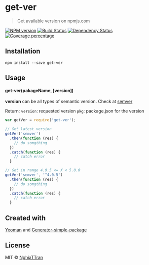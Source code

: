 # get-ver

> Get available version on npmjs.com

[![NPM version][npm-image]][npm-url] [![Build Status][travis-image]][travis-url] [![Dependency Status][daviddm-image]][daviddm-url] [![Coverage percentage][coveralls-image]][coveralls-url]

## Installation

```
npm install --save get-ver
```

## Usage

#### get-ver(**pakageName**, [**version**])

**version** can be all types of semantic version. Check at [semver](https://www.npmjs.com/package/semver)

Return:
`version`: requested version
`pkg`: package.json for the version

```js
var getVer = require('get-ver');

// Get latest version
getVer('semver')
  .then(function (res) {
    // do somgthing
  })
  .catch(function (res) {
    // catch error
  }

// Get in range 4.0.5 <= X < 5.0.0
getVer('semver', '^4.0.5')
  .then(function (res) {
    // do somgthing
  })
  .catch(function (res) {
    // catch error
  }
```

## Created with
[Yeoman](https://npmjs.org/package/yo) and [Generator-simple-package](https://npmjs.org/package/generator-simple-package)

## License
MIT © [NghiaTTran](https://github.com/nghiattran)

[npm-image]: https://badge.fury.io/js/get-ver.svg
[npm-url]: https://npmjs.org/package/get-ver
[travis-image]: https://travis-ci.org/nghiattran/get-ver.svg?branch=master
[travis-url]: https://travis-ci.org/nghiattran/get-ver
[daviddm-image]: https://david-dm.org/nghiattran/get-ver.svg?theme=shields.io
[daviddm-url]: https://david-dm.org/nghiattran/get-ver
[coveralls-image]: https://coveralls.io/repos/nghiattran/get-ver/badge.svg
[coveralls-url]: https://coveralls.io/github/nghiattran/get-ver
